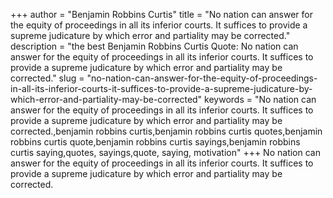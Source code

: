+++
author = "Benjamin Robbins Curtis"
title = "No nation can answer for the equity of proceedings in all its inferior courts. It suffices to provide a supreme judicature by which error and partiality may be corrected."
description = "the best Benjamin Robbins Curtis Quote: No nation can answer for the equity of proceedings in all its inferior courts. It suffices to provide a supreme judicature by which error and partiality may be corrected."
slug = "no-nation-can-answer-for-the-equity-of-proceedings-in-all-its-inferior-courts-it-suffices-to-provide-a-supreme-judicature-by-which-error-and-partiality-may-be-corrected"
keywords = "No nation can answer for the equity of proceedings in all its inferior courts. It suffices to provide a supreme judicature by which error and partiality may be corrected.,benjamin robbins curtis,benjamin robbins curtis quotes,benjamin robbins curtis quote,benjamin robbins curtis sayings,benjamin robbins curtis saying,quotes, sayings,quote, saying, motivation"
+++
No nation can answer for the equity of proceedings in all its inferior courts. It suffices to provide a supreme judicature by which error and partiality may be corrected.
